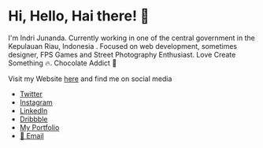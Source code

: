 # Hi, Hello, Hai there! 👋

I'm Indri Junanda. Currently working in one of the central government in the Kepulauan Riau, Indonesia . Focused on web development, sometimes designer, FPS Games and Street Photography Enthusiast. Love Create Something 🔥. Chocolate Addict 🍫

Visit my Website [here](//indrijunanda.gitlab.io/) and find me on social media

- [Twitter](//twitter.com/indrijunanda/)
- [Instagram](//instagram.com/indrijunanda/)
- [LinkedIn](//www.linkedin.com/in/indrijunanda/)
- [Dribbble](//dribbble.com/indrijunanda)
- [My Portfolio](//indrijunanda.gitlab.io/portfolio.html)
- [📧 Email](mailto:ind.junanda@gmail.com)


